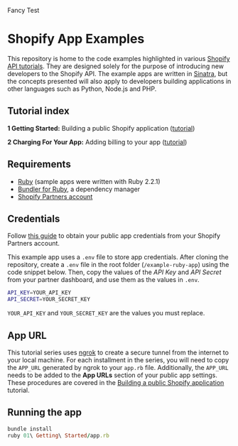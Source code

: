 Fancy Test

# Shopify App Examples

This repository is home to the code examples highlighted in various [Shopify API tutorials](https://help.shopify.com/api/tutorials). They are designed solely for the purpose of introducing new developers to the Shopify API. The example apps are written in [Sinatra](https://github.com/sinatra/sinatra), but the concepts presented will also apply to developers building applications in other languages such as Python, Node.js and PHP.

## Tutorial index

**1 Getting Started:** Building a public Shopify application ([tutorial](https://help.shopify.com/api/tutorials/building-public-app))

**2 Charging For Your App:** Adding billing to your app ([tutorial](https://help.shopify.com/api/tutorials/adding-billing-to-your-app/))

## Requirements

* [Ruby](https://www.ruby-lang.org/en/documentation/installation/) (sample apps were written with Ruby 2.2.1)
* [Bundler for Ruby](http://bundler.io/), a dependency manager
* [Shopify Partners account](https://accounts.shopify.com/signup)

## Credentials

Follow [this guide](https://help.shopify.com/api/getting-started/api-credentials) to obtain your public app credentials from your Shopify Partners account.

This example app uses a `.env` file to store app credentials. After cloning the repository, create a `.env` file in the root folder (`/example-ruby-app`) using the code snippet below. Then, copy the values of the _API Key_ and _API Secret_ from your partner dashboard, and use them as the values in `.env`.

```bash
API_KEY=YOUR_API_KEY
API_SECRET=YOUR_SECRET_KEY
```

`YOUR_API_KEY` and `YOUR_SECRET_KEY` are the values you must replace.

## App URL

This tutorial series uses [ngrok](https://ngrok.com/) to create a secure tunnel from the internet to your local machine. For each installment in the series, you will need to copy the `APP_URL` generated by ngrok to your `app.rb` file.  Additionally, the `APP_URL` needs to be added to the **App URLs** section of your public app settings. These procedures are covered in the [Building a public Shopify application](https://help.shopify.com/api/tutorials/building-public-app) tutorial.

## Running the app

```ruby
bundle install
ruby 01\ Getting\ Started/app.rb
```
